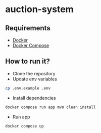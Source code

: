 # auction-system

## Requirements

- [Docker](https://docs.docker.com/install/)
- [Docker Compose](https://docs.docker.com/compose/install/)

## How to run it?

- Clone the repository
- Update env variables

```bash
cp .env.example .env
```

- Install dependencies

```bash
docker compose run app mvn clean install
```

- Run app

```bash
docker compose up
```
